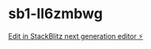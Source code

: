# sb1-ll6zmbwg

[Edit in StackBlitz next generation editor ⚡️](https://stackblitz.com/~/github.com/ynodewagt/sb1-ll6zmbwg)